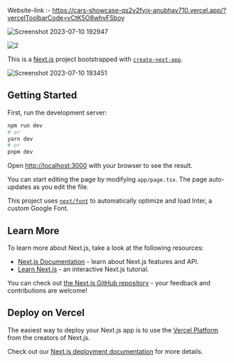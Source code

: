 Website-link :- https://cars-showcase-qs2v2fvjx-anubhav710.vercel.app/?vercelToolbarCode=vCtK5O8whvFSboy



![Screenshot 2023-07-10 192947](https://github.com/Anubhav710/cars_showcase/assets/100343499/8edc561d-3ff1-4cf6-a930-0ea6c5911722)

![2](https://github.com/Anubhav710/cars_showcase/assets/100343499/78871b3c-49c1-4a18-b085-b3a128c188ec)


This is a [Next.js](https://nextjs.org/) project bootstrapped with [`create-next-app`](https://github.com/vercel/next.js/tree/canary/packages/create-next-app).

![Screenshot 2023-07-10 193451](https://github.com/Anubhav710/cars_showcase/assets/100343499/0e483b10-6af7-4e3b-a1d2-269efa858097)

## Getting Started

First, run the development server:

```bash
npm run dev
# or
yarn dev
# or
pnpm dev
```

Open [http://localhost:3000](http://localhost:3000) with your browser to see the result.

You can start editing the page by modifying `app/page.tsx`. The page auto-updates as you edit the file.

This project uses [`next/font`](https://nextjs.org/docs/basic-features/font-optimization) to automatically optimize and load Inter, a custom Google Font.

## Learn More

To learn more about Next.js, take a look at the following resources:

- [Next.js Documentation](https://nextjs.org/docs) - learn about Next.js features and API.
- [Learn Next.js](https://nextjs.org/learn) - an interactive Next.js tutorial.

You can check out [the Next.js GitHub repository](https://github.com/vercel/next.js/) - your feedback and contributions are welcome!

## Deploy on Vercel

The easiest way to deploy your Next.js app is to use the [Vercel Platform](https://vercel.com/new?utm_medium=default-template&filter=next.js&utm_source=create-next-app&utm_campaign=create-next-app-readme) from the creators of Next.js.

Check out our [Next.js deployment documentation](https://nextjs.org/docs/deployment) for more details.
